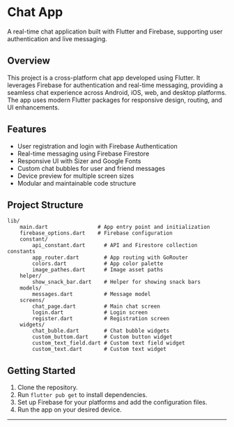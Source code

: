 # Chat App

A real-time chat application built with Flutter and Firebase, supporting user authentication and live messaging.

## Overview

This project is a cross-platform chat app developed using Flutter. It leverages Firebase for authentication and real-time messaging, providing a seamless chat experience across Android, iOS, web, and desktop platforms. The app uses modern Flutter packages for responsive design, routing, and UI enhancements.

## Features

- User registration and login with Firebase Authentication
- Real-time messaging using Firebase Firestore
- Responsive UI with Sizer and Google Fonts
- Custom chat bubbles for user and friend messages
- Device preview for multiple screen sizes
- Modular and maintainable code structure

## Project Structure

```
lib/
	main.dart                # App entry point and initialization
	firebase_options.dart    # Firebase configuration
	constant/
		api_constant.dart      # API and Firestore collection constants
		app_router.dart        # App routing with GoRouter
		colors.dart            # App color palette
		image_pathes.dart      # Image asset paths
	helper/
		show_snack_bar.dart    # Helper for showing snack bars
	models/
		messages.dart          # Message model
	screens/
		chat_page.dart         # Main chat screen
		login.dart             # Login screen
		register.dart          # Registration screen
	widgets/
		chat_buble.dart        # Chat bubble widgets
		custom_buttom.dart     # Custom button widget
		custom_text_field.dart # Custom text field widget
		custom_text.dart       # Custom text widget
```

## Getting Started

1. Clone the repository.
2. Run `flutter pub get` to install dependencies.
3. Set up Firebase for your platforms and add the configuration files.
4. Run the app on your desired device.

---
